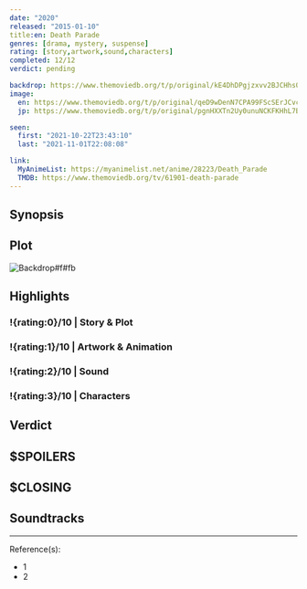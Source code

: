 ```yaml
---
date: "2020"
released: "2015-01-10"
title:en: Death Parade
genres: [drama, mystery, suspense]
rating: [story,artwork,sound,characters]
completed: 12/12
verdict: pending

backdrop: https://www.themoviedb.org/t/p/original/kE4DhDPgjzxvv2BJCHhs0xbdwun.jpg
image:
  en: https://www.themoviedb.org/t/p/original/qeD9wDenN7CPA99FScSErJCvcWb.jpg
  jp: https://www.themoviedb.org/t/p/original/pgnHXXTn2Uy0unuNCKFKHhL7BHR.jpg

seen:
  first: "2021-10-22T23:43:10"
  last: "2021-11-01T22:08:08"

link:
  MyAnimeList: https://myanimelist.net/anime/28223/Death_Parade
  TMDB: https://www.themoviedb.org/tv/61901-death-parade
---
```



## Synopsis

## Plot

![Backdrop#f#fb](https://www.themoviedb.org/t/p/original/3zyN1QL3xPcaitg3DXMAtSnq64y.jpg "Source: TMDB")

## Highlights

### !{rating:0}/10 | Story & Plot

### !{rating:1}/10 | Artwork & Animation

### !{rating:2}/10 | Sound

### !{rating:3}/10 | Characters

## Verdict

## $SPOILERS

## $CLOSING

## Soundtracks

***
Reference(s):

- 1
- 2
